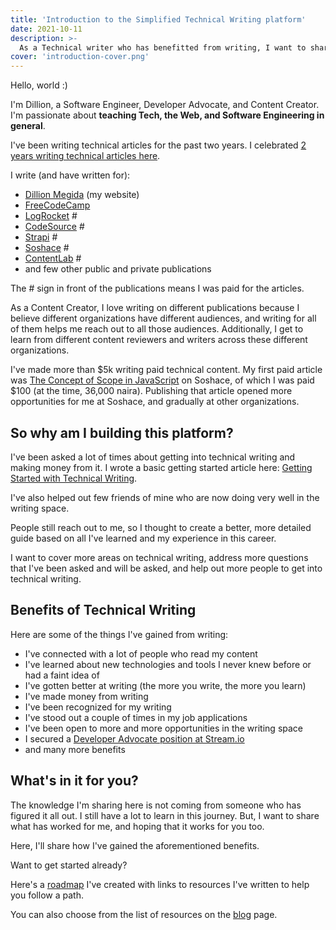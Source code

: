 ```yaml
---
title: 'Introduction to the Simplified Technical Writing platform'
date: 2021-10-11
description: >-
  As a Technical writer who has benefitted from writing, I want to share my knowledge and experience with many people who want to get started or get better. I'm using this space to achieve that.
cover: 'introduction-cover.png'
---
```


Hello, world :)

I'm Dillion, a Software Engineer, Developer Advocate, and Content Creator. I'm passionate about **teaching Tech, the Web, and Software Engineering in general**.

I've been writing technical articles for the past two years. I celebrated [2 years writing technical articles here](https://dillionmegida.com/p/2-year-writing-articles/).

I write (and have written for):

- [Dillion Megida](https://dillionmegida.com) (my website)
- [FreeCodeCamp](https://www.freecodecamp.org/news/author/dillionmegida/)
- [LogRocket](https://blog.logrocket.com/author/dillion-megida/) #
- [CodeSource](https://codesource.io/author/dillion/) #
- [Strapi](https://strapi.io/blog/how-to-build-an-ecommerce-application-using-react-mongo-db-strapi-and-socket-io) #
- [Soshace](https://soshace.com/author/dillionmegida/) #
- [ContentLab](https://contentlab.io/) #
- and few other public and private publications

The # sign in front of the publications means I was paid for the articles.

As a Content Creator, I love writing on different publications because I believe different organizations have different audiences, and writing for all of them helps me reach out to all those audiences. Additionally, I get to learn from different content reviewers and writers across these different organizations.

I've made more than $5k writing paid technical content. My first paid article was [The Concept of Scope in JavaScript](https://soshace.com/the-concept-of-scope-in-javascript/) on Soshace, of which I was paid $100 (at the time, 36,000 naira). Publishing that article opened more opportunities for me at Soshace, and gradually at other organizations.

## So why am I building this platform?

I've been asked a lot of times about getting into technical writing and making money from it. I wrote a basic getting started article here: [Getting Started with Technical Writing](https://dillionmegida.com/p/getting-started-with-technical-writing/).

I've also helped out few friends of mine who are now doing very well in the writing space.

People still reach out to me, so I thought to create a better, more detailed guide based on all I've learned and my experience in this career.

I want to cover more areas on technical writing, address more questions that I've been asked and will be asked, and help out more people to get into technical writing.

## Benefits of Technical Writing

Here are some of the things I've gained from writing:

- I've connected with a lot of people who read my content
- I've learned about new technologies and tools I never knew before or had a faint idea of
- I've gotten better at writing (the more you write, the more you learn)
- I've made money from writing
- I've been recognized for my writing
- I've stood out a couple of times in my job applications
- I've been open to more and more opportunities in the writing space
- I secured a [Developer Advocate position at Stream.io](https://twitter.com/iamdillion/status/1443201703218647044)
- and many more benefits

## What's in it for you?

The knowledge I'm sharing here is not coming from someone who has figured it all out. I still have a lot to learn in this journey. But, I want to share what has worked for me, and hoping that it works for you too.

Here, I'll share how I've gained the aforementioned benefits.

Want to get started already?

Here's a [roadmap](/roadmap) I've created with links to resources I've written to help you follow a path.

You can also choose from the list of resources on the [blog](/blog) page.
